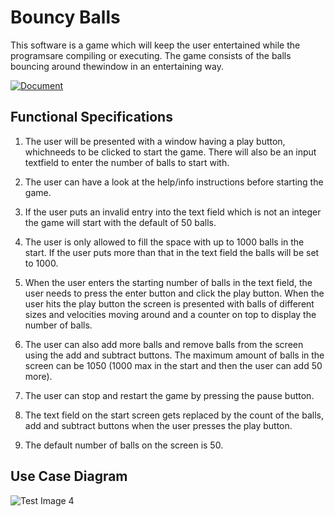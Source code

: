 # Bouncy Balls

This software is a game which will keep the user entertained while the programsare compiling or executing.  The game consists of the balls bouncing around thewindow in an entertaining way.

[![Document](https://zenodo.org/badge/201963539.svg)](https://sites.google.com/brown.edu/csci1951u/assignments?authuser=0)

## Functional Specifications

1. The  user  will  be  presented  with  a  window  having  a  play  button,  whichneeds to be clicked to start the game.  There will also be an input textfield to enter the number of balls to start with.
2. The user can have a look at the help/info instructions before starting the game.
3. If the user puts an invalid entry into the text field which is not an integer the game will start with the default of 50 balls.
4. The user is only allowed to fill the space with up to 1000 balls in the start. If the user puts more than that in the text field the balls will be set to 1000.

5. When the user enters the starting number of balls in the text field, the user needs to press the enter button and click the play button. When  the  user  hits  the  play  button  the  screen  is  presented  with  balls of  different  sizes  and  velocities  moving  around  and  a  counter  on  top  to display the number of balls.

6. The user can also add more balls and remove balls from the screen using the add and subtract buttons. The maximum amount of balls in the screen can be 1050 (1000 max in the start and then the user can add 50 more).

7. The user can stop and restart the game by pressing the pause button.

8. The text field on the start screen gets replaced by the count of the balls, add and subtract buttons when the user presses the play button.

9. The default number of balls on the screen is 50.

## Use Case Diagram

![Test Image 4](https://github.com/Rashi1997/Bouncy-Balls/blob/main/xyz.png=50x100)